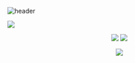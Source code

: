 ![header](https://capsule-render.vercel.app/api?type=waving&height=300&color=gradient&text=Hoi,%20I%20am%20Igor&desc=Observability,%20Operations,%20Security%20and%20Reliability&descAlignY=66)


<!--

  <a href="https://github.com/ibudasov/ibudasov/blob/main/Igor_Budasov_CV.pdf">
    <img src="https://img.shields.io/badge/DOWNLOAD CV-A3C1AD?style=for-the-badge&logo=microsoftword&logoColor=000000"/>
  </a>
  &nbsp;
  <a href="https://cal.com/igor-f9isjp/15min">
    <img src="https://img.shields.io/badge/BOOK_A_CALL-BDC9D7?style=for-the-badge&logo=googlemeet&logoColor=000000"/>
  </a>
</p>

-->

<p align="center">
<img src ="https://github-readme-streak-stats.herokuapp.com/?user=ibudasov&theme=solarized-light&hide_border=true&background=FFFFFF00"  style="display: block; margin: auto;">
</p>


<p align="center">
  <img src ="https://github-readme-stats.vercel.app/api?username=ibudasov&show_icons=true&count_private=true&theme=solarized-light&hide_border=true&bg_color=00000000&hide_rank=false"> <img src ="https://github-readme-stats.vercel.app/api/top-langs/?username=ibudasov&layout=compact&hide_border=true&theme=solarized-light&bg_color=00000000&langs_count=8">
</p>

<p align="center">
  <a href="https://hits.seeyoufarm.com"><img src="https://hits.seeyoufarm.com/api/count/incr/badge.svg?url=https%3A%2F%2Fgithub.com%2Flmc999%2Fibudasov&count_bg=%230AC995&title_bg=%23004BF9&icon=&icon_color=%23E7E7E7&title=visitors&edge_flat=false"/></a>
</p>

